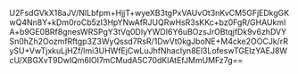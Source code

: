 U2FsdGVkX18aJV/NILbfpm+HjjT+wyeXB3tgPxVAUvOt3nKvCM5GFjEDkgGKwQ4Nn8Y+kDm0roCb5zI3HpYNwAfRJUQRwHsR3sKKc+bz0FgR/GHAUkmIA+b9GE0BRf8gnesWRSPgY3tVq0DIyYWDI6Y6uBOzsJrOBtqjfDk9v6zhDVYSn0hZh2OozmfRftgp3Z3WyQssd7RsR/1DwVt0kgJboNE+M4cke2OOCJk/rRySU+VwTjxkuLjHZf/lmi3UHWfEjCwLuJhfNhacIyn8El3LofeswTGEIzYAEJ8WcU/XBGXvT9DwlQm6lOI7mCMudA5C70dKlAtEfJMmUMFz7g==
